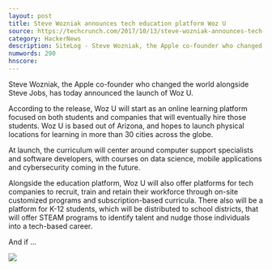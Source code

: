 ```yaml
---
layout: post
title: Steve Wozniak announces tech education platform Woz U
source: https://techcrunch.com/2017/10/13/steve-wozniak-announces-tech-education-platform-woz-u/
category: HackerNews
description: SiteLog - Steve Wozniak, the Apple co-founder who changed the world alongside Steve Jobs, has today announced the launch of Woz U. Woz U will start as an online..
numwords: 290
hnscore: 
---
```


Steve Wozniak, the Apple co-founder who changed the world alongside Steve Jobs, has today announced the launch of Woz U.

According to the release, Woz U will start as an online learning platform focused on both students and companies that will eventually hire those students. Woz U is based out of Arizona, and hopes to launch physical locations for learning in more than 30 cities across the globe.

At launch, the curriculum will center around computer support specialists and software developers, with courses on data science, mobile applications and cybersecurity coming in the future.

Alongside the education platform, Woz U will also offer platforms for tech companies to recruit, train and retain their workforce through on-site customized programs and subscription-based curricula. There also will be a platform for K-12 students, which will be distributed to school districts, that will offer STEAM programs to identify talent and nudge those individuals into a tech-based career.

And if ...

![](https://tctechcrunch2011.files.wordpress.com/2016/03/woz-thumb.jpg)
<!--description-->